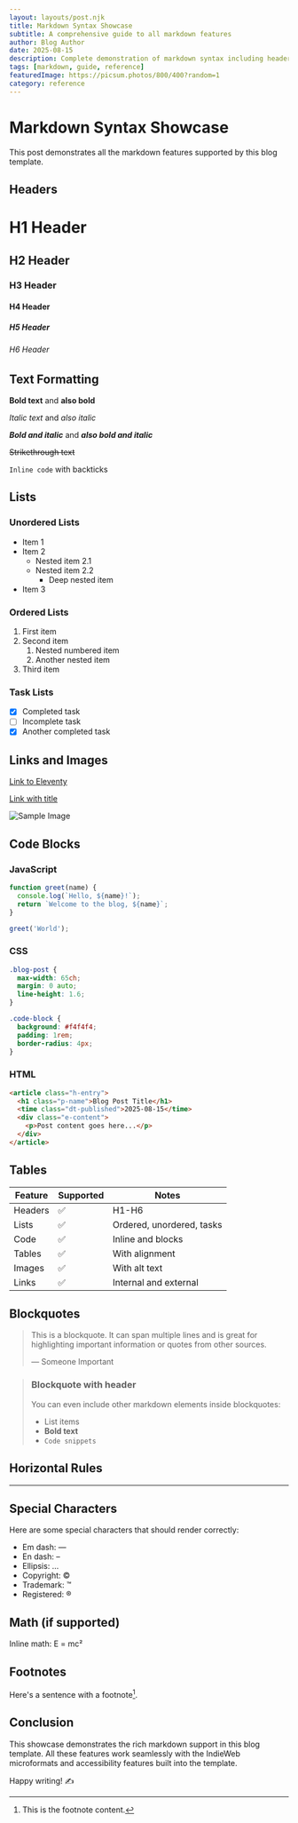 ```yaml
---
layout: layouts/post.njk
title: Markdown Syntax Showcase
subtitle: A comprehensive guide to all markdown features
author: Blog Author
date: 2025-08-15
description: Complete demonstration of markdown syntax including headers, lists, code blocks, tables, and more.
tags: [markdown, guide, reference]
featuredImage: https://picsum.photos/800/400?random=1
category: reference
---
```


# Markdown Syntax Showcase

This post demonstrates all the markdown features supported by this blog template.

## Headers

# H1 Header
## H2 Header  
### H3 Header
#### H4 Header
##### H5 Header
###### H6 Header

## Text Formatting

**Bold text** and __also bold__

*Italic text* and _also italic_

***Bold and italic*** and ___also bold and italic___

~~Strikethrough text~~

`Inline code` with backticks

## Lists

### Unordered Lists

- Item 1
- Item 2
  - Nested item 2.1
  - Nested item 2.2
    - Deep nested item
- Item 3

### Ordered Lists

1. First item
2. Second item
   1. Nested numbered item
   2. Another nested item
3. Third item

### Task Lists

- [x] Completed task
- [ ] Incomplete task
- [x] Another completed task

## Links and Images

[Link to Eleventy](https://11ty.dev)

[Link with title](https://indieweb.org "IndieWeb Homepage")

![Sample Image](https://picsum.photos/600/300?random=2 "Random placeholder image")

## Code Blocks

### JavaScript
```javascript
function greet(name) {
  console.log(`Hello, ${name}!`);
  return `Welcome to the blog, ${name}`;
}

greet('World');
```

### CSS
```css
.blog-post {
  max-width: 65ch;
  margin: 0 auto;
  line-height: 1.6;
}

.code-block {
  background: #f4f4f4;
  padding: 1rem;
  border-radius: 4px;
}
```

### HTML
```html
<article class="h-entry">
  <h1 class="p-name">Blog Post Title</h1>
  <time class="dt-published">2025-08-15</time>
  <div class="e-content">
    <p>Post content goes here...</p>
  </div>
</article>
```

## Tables

| Feature | Supported | Notes |
|---------|-----------|-------|
| Headers | ✅ | H1-H6 |
| Lists | ✅ | Ordered, unordered, tasks |
| Code | ✅ | Inline and blocks |
| Tables | ✅ | With alignment |
| Images | ✅ | With alt text |
| Links | ✅ | Internal and external |

## Blockquotes

> This is a blockquote. It can span multiple lines and is great for highlighting important information or quotes from other sources.
> 
> — Someone Important

> ### Blockquote with header
> 
> You can even include other markdown elements inside blockquotes:
> 
> - List items
> - **Bold text**
> - `Code snippets`

## Horizontal Rules

---

## Special Characters

Here are some special characters that should render correctly:

- Em dash: —
- En dash: –
- Ellipsis: …
- Copyright: ©
- Trademark: ™
- Registered: ®

## Math (if supported)

Inline math: E = mc²

## Footnotes

Here's a sentence with a footnote[^1].

[^1]: This is the footnote content.

## Conclusion

This showcase demonstrates the rich markdown support in this blog template. All these features work seamlessly with the IndieWeb microformats and accessibility features built into the template.

Happy writing! ✍️
